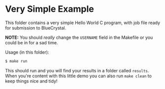 # Very Simple Example

This folder contains a very simple Hello World C program, with job file ready
for submission to BlueCrystal. 

**NOTE:** You should _really_ change the `USERNAME` field in the Makefile or
          you could be in for a sad time.

Usage (in this folder):

``` bash
$ make run
```

This should run and you will find your results in a folder called `results`.
When you're content with this little demo you can also run `make clean` to
keep things nice and tidy!
